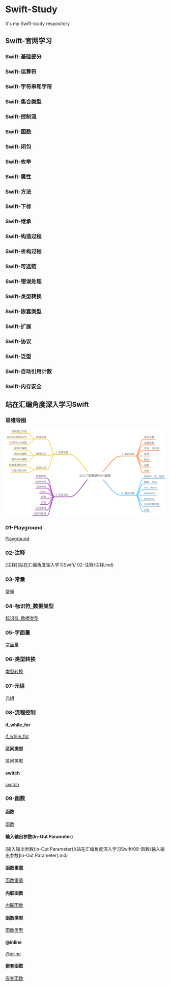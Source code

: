 # Swift-Study

It's my Swift-study respository

## Swift-官网学习

### Swift-基础部分

### Swift-运算符

### Swift-字符串和字符

### Swift-集合类型

### Swift-控制流

### Swift-函数

### Swift-闭包

### Swift-枚举

### Swift-属性

### Swift-方法

### Swift-下标

### Swift-继承

### Swift-构造过程

### Swift-析构过程

### Swift-可选链

### Swift-错误处理

### Swift-类型转换

### Swift-嵌套类型

### Swift-扩展

### Swift-协议

### Swift-泛型

### Swift-自动引用计数

### Swift-内存安全

## 站在汇编角度深入学习Swift

### 思维导图

![avatar](站在汇编角度深入学习Swift/从入门到精通Swift编程.png)

### 01-Playground

[Playground](站在汇编角度深入学习Swift/01-Playground/Playground.md)

### 02-注释

[注释](站在汇编角度深入学习Swift/ 02-注释/注释.md)

### 03-常量

[常量](站在汇编角度深入学习Swift/03-常量/常量.md)

### 04-标识符_数据类型

[标识符_数据类型](站在汇编角度深入学习Swift/04-标识符_数据类型/标识符_数据类型.md)

### 05-字面量

[字面量](站在汇编角度深入学习Swift/05-字面量/字面量.md)

### 06-类型转换

[类型转换](站在汇编角度深入学习Swift/06-类型转换/类型转换.md)

### 07-元组

[元组](站在汇编角度深入学习Swift/07-元组/元组.md)

### 08-流程控制

#### if_while_for

[if_while_for](站在汇编角度深入学习Swift/08-流程控制/if_while_for.md)

#### 区间类型

[区间类型](站在汇编角度深入学习Swift/08-流程控制/区间类型.md)

#### switch

[switch](站在汇编角度深入学习Swift/08-流程控制/switch.md)

### 09-函数

#### 函数

[函数](站在汇编角度深入学习Swift/09-函数/函数.md)

#### 输入输出参数(In-Out Parameter)

[输入输出参数(In-Out Parameter)](站在汇编角度深入学习Swift/09-函数/输入输出参数(In-Out Parameter).md)

#### 函数重载

[函数重载](站在汇编角度深入学习Swift/09-函数/函数重载.md)

#### 内联函数

[内联函数](站在汇编角度深入学习Swift/09-函数/内联函数.md)

#### 函数类型

[函数类型](站在汇编角度深入学习Swift/09-函数/函数类型.md)

#### @inline

[@inline](站在汇编角度深入学习Swift/09-函数/@inline.md)

#### 嵌套函数

[嵌套函数](站在汇编角度深入学习Swift/09-函数/嵌套函数.md)